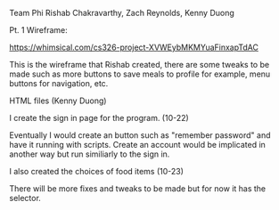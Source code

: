 Team Phi
Rishab Chakravarthy, Zach Reynolds, Kenny Duong


Pt. 1 Wireframe:

https://whimsical.com/cs326-project-XVWEybMKMYuaFinxapTdAC

This is the wireframe that Rishab created, there are some tweaks to be made such as
more buttons to save meals to profile for example, menu buttons for navigation, etc.

HTML files (Kenny Duong)

I create the sign in page for the program. (10-22)

Eventually I would create an button such as "remember password" and have it running with scripts. Create an account would be implicated in another way but run similiarly to the sign in. 

I also created the choices of food items (10-23)

There will be more fixes and tweaks to be made but for now it has the selector. 